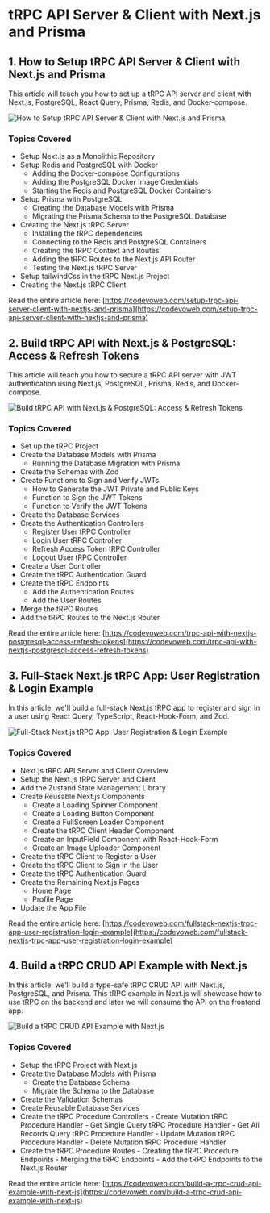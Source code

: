 # tRPC API Server & Client with Next.js and Prisma

## 1. How to Setup tRPC API Server & Client with Next.js and Prisma

This article will teach you how to set up a tRPC API server and client with Next.js, PostgreSQL, React Query, Prisma, Redis, and Docker-compose.

![How to Setup tRPC API Server & Client with Next.js and Prisma](https://codevoweb.com/wp-content/uploads/2022/08/How-to-Setup-tRPC-API-Server-Client-with-Next.js-and-Prisma.webp)

### Topics Covered

- Setup Next.js as a Monolithic Repository
- Setup Redis and PostgreSQL with Docker
  - Adding the Docker-compose Configurations
  - Adding the PostgreSQL Docker Image Credentials
  - Starting the Redis and PostgreSQL Docker Containers
- Setup Prisma with PostgreSQL
  - Creating the Database Models with Prisma
  - Migrating the Prisma Schema to the PostgreSQL Database
- Creating the Next.js tRPC Server
  - Installing the tRPC dependencies
  - Connecting to the Redis and PostgreSQL Containers
  - Creating the tRPC Context and Routes
  - Adding the tRPC Routes to the Next.js API Router
  - Testing the Next.js tRPC Server
- Setup tailwindCss in the tRPC Next.js Project
- Creating the Next.js tRPC Client

Read the entire article here: [https://codevoweb.com/setup-trpc-api-server-client-with-nextjs-and-prisma](https://codevoweb.com/setup-trpc-api-server-client-with-nextjs-and-prisma)

## 2. Build tRPC API with Next.js & PostgreSQL: Access & Refresh Tokens

This article will teach you how to secure a tRPC API server with JWT authentication using Next.js, PostgreSQL, Prisma, Redis, and Docker-compose.

![Build tRPC API with Next.js & PostgreSQL: Access & Refresh Tokens](https://codevoweb.com/wp-content/uploads/2022/08/tRPC-API-with-Next.js-Prisma-PostgreSQL-Access-Refresh-Tokens.webp)

### Topics Covered

- Set up the tRPC Project
- Create the Database Models with Prisma
  - Running the Database Migration with Prisma
- Create the Schemas with Zod
- Create Functions to Sign and Verify JWTs
  - How to Generate the JWT Private and Public Keys
  - Function to Sign the JWT Tokens
  - Function to Verify the JWT Tokens
- Create the Database Services
- Create the Authentication Controllers
  - Register User tRPC Controller
  - Login User tRPC Controller
  - Refresh Access Token tRPC Controller
  - Logout User tRPC Controller
- Create a User Controller
- Create the tRPC Authentication Guard
- Create the tRPC Endpoints
  - Add the Authentication Routes
  - Add the User Routes
- Merge the tRPC Routes
- Add the tRPC Routes to the Next.js Router

Read the entire article here: [https://codevoweb.com/trpc-api-with-nextjs-postgresql-access-refresh-tokens](https://codevoweb.com/trpc-api-with-nextjs-postgresql-access-refresh-tokens)

## 3. Full-Stack Next.js tRPC App: User Registration & Login Example

In this article, we'll build a full-stack Next.js tRPC app to register and sign in a user using React Query, TypeScript, React-Hook-Form, and Zod.

![Full-Stack Next.js tRPC App: User Registration & Login Example](https://codevoweb.com/wp-content/uploads/2022/08/Full-Stack-Next.js-tRPC-App-User-Registration-Login-Example.webp)

### Topics Covered

- Next.js tRPC API Server and Client Overview
- Setup the Next.js tRPC Server and Client
- Add the Zustand State Management Library
- Create Reusable Next.js Components
  - Create a Loading Spinner Component
  - Create a Loading Button Component
  - Create a FullScreen Loader Component
  - Create the tRPC Client Header Component
  - Create an InputField Component with React-Hook-Form
  - Create an Image Uploader Component
- Create the tRPC Client to Register a User
- Create the tRPC Client to Sign in the User
- Create the tRPC Authentication Guard
- Create the Remaining Next.js Pages
  - Home Page
  - Profile Page
- Update the App File

Read the entire article here: [https://codevoweb.com/fullstack-nextjs-trpc-app-user-registration-login-example](https://codevoweb.com/fullstack-nextjs-trpc-app-user-registration-login-example)

## 4. Build a tRPC CRUD API Example with Next.js

In this article, we’ll build a type-safe tRPC CRUD API with Next.js, PostgreSQL, and Prisma. This tRPC example in Next.js will showcase how to use tRPC on the backend and later we will consume the API on the frontend app.

![Build a tRPC CRUD API Example with Next.js](https://codevoweb.com/wp-content/uploads/2022/08/Create-a-tRPC-CRUD-API-Example-with-Next.js-1024x576.webp)

### Topics Covered

- Setup the tRPC Project with Next.js
- Create the Database Models with Prisma
  - Create the Database Schema
  - Migrate the Schema to the Database
- Create the Validation Schemas
- Create Reusable Database Services
- Create the tRPC Procedure Controllers - Create Mutation tRPC Procedure Handler - Get Single Query tRPC Procedure Handler - Get All Records Query tRPC Procedure Handler - Update Mutation tRPC Procedure Handler - Delete Mutation tRPC Procedure Handler
- Create the tRPC Procedure Routes - Creating the tRPC Procedure Endpoints - Merging the tRPC Endpoints - Add the tRPC Endpoints to the Next.js Router

Read the entire article here: [https://codevoweb.com/build-a-trpc-crud-api-example-with-next-js](https://codevoweb.com/build-a-trpc-crud-api-example-with-next-js)
